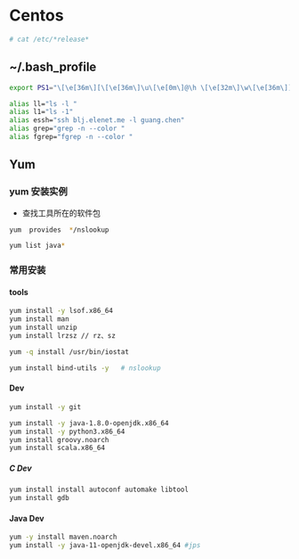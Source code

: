 # Centos

```sh
# cat /etc/*release*
```

## ~/.bash_profile
```sh
export PS1="\[\e[36m\][\[\e[36m\]\u\[\e[0m\]@\h \[\e[32m\]\w\[\e[36m\]]\[\e[0m\]\\$"

alias ll="ls -l "
alias l1="ls -1"
alias essh="ssh blj.elenet.me -l guang.chen"
alias grep="grep -n --color "
alias fgrep="fgrep -n --color "
```

## Yum
### yum 安装实例
* 查找工具所在的软件包
```sh
yum  provides  */nslookup
```
```sh
yum list java*
```
### 常用安装
#### tools
```sh
yum install -y lsof.x86_64
yum install man
yum install unzip
yum install lrzsz // rz、sz

yum -q install /usr/bin/iostat

yum install bind-utils -y   # nslookup
```

#### Dev
```sh
yum install -y git
```

```sh
yum install -y java-1.8.0-openjdk.x86_64
yum install -y python3.x86_64
yum install groovy.noarch
yum install scala.x86_64
```

##### C Dev
```sh
yum install install autoconf automake libtool
yum install gdb
```

#### Java Dev
```sh
yum -y install maven.noarch
yum install -y java-11-openjdk-devel.x86_64 #jps
```
